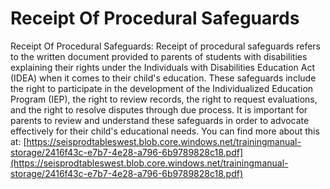 # Receipt Of Procedural Safeguards
Receipt Of Procedural Safeguards: Receipt of procedural safeguards refers to the written document provided to parents of students with disabilities explaining their rights under the Individuals with Disabilities Education Act (IDEA) when it comes to their child's education. These safeguards include the right to participate in the development of the Individualized Education Program (IEP), the right to review records, the right to request evaluations, and the right to resolve disputes through due process. It is important for parents to review and understand these safeguards in order to advocate effectively for their child's educational needs.
You can find more about this at: [https://seisprodtableswest.blob.core.windows.net/trainingmanual-storage/2416f43c-e7b7-4e28-a796-6b9789828c18.pdf](https://seisprodtableswest.blob.core.windows.net/trainingmanual-storage/2416f43c-e7b7-4e28-a796-6b9789828c18.pdf)